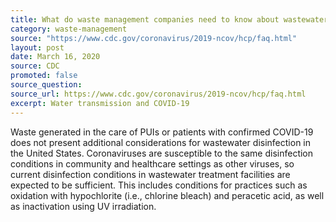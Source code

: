 ```yaml
---
title: What do waste management companies need to know about wastewater and sewage?
category: waste-management
source: "https://www.cdc.gov/coronavirus/2019-ncov/hcp/faq.html"
layout: post
date: March 16, 2020
source: CDC
promoted: false
source_question: 
source_url: https://www.cdc.gov/coronavirus/2019-ncov/hcp/faq.html
excerpt: Water transmission and COVID-19
---
```


Waste generated in the care of PUIs or patients with confirmed COVID-19 does not present additional considerations for wastewater disinfection in the United States. Coronaviruses are susceptible to the same disinfection conditions in community and healthcare settings as other viruses, so current disinfection conditions in wastewater treatment facilities are expected to be sufficient. This includes conditions for practices such as oxidation with hypochlorite (i.e., chlorine bleach) and peracetic acid, as well as inactivation using UV irradiation.